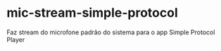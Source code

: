 # mic-stream-simple-protocol
Faz stream do microfone padrão do sistema para o app Simple Protocol Player
